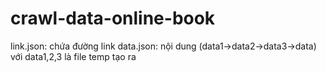 ﻿# crawl-data-online-book
link.json: chứa đường link
data.json: nội dung
(data1->data2->data3->data)
với data1,2,3 là file temp tạo ra
